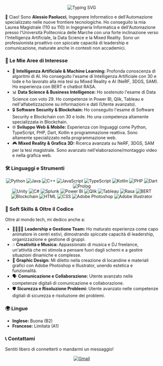 <p align="center">
  <img src="https://readme-typing-svg.demolab.com?font=Fira+Code&pause=1000&color=da4600&center=true&vCenter=true&width=490&lines=Ciao,+sono+Alessio+Paolucci.;Ingegnere+Informatico+e+dell'Automazione.;Appassionato+di+AI,+Data+Science+e+Web.;Sviluppo+soluzioni+innovative.;Benvenuti+nel+mio+spazio+digitale!" alt="Typing SVG">
</p>

👋 Ciao! Sono **Alessio Paolucci**, Ingegnere Informatico e dell'Automazione specializzato nelle nuove frontiere tecnologiche. Ho conseguito la mia Laurea Magistrale (110 su 110) in Ingegneria Informatica e dell'Automazione presso l'Università Politecnica delle Marche con una forte inclinazione verso l'Intelligenza Artificiale, la Data Science e la Mixed Reality. 
Sono un professionista proattivo con spiccate capacità di leadership e comunicazione, maturate anche in contesti non accademici.

### 🚀 Le Mie Aree di Interesse

- 🧠 **Intelligenza Artificiale & Machine Learning:** Profonda conoscenza di algoritmi di AI. Ho conseguito l'esame di Intelligenza Artificiale con 30 e lode e ho lavorato alla mia tesi su Mixed Reality e AI (NeRF, 3DGS, SAM). Ho esperienza con BERT e chatbot RASA.
- 📊 **Data Science & Business Intelligence:** Ho sostenuto l'esame di Data Science con voto 29. Ho competenze in Power BI, Qlik, Tableau e nell'alfabetizzazione su informazioni e dati (Utente avanzato).
- 🔒 **Software Security & Blockchain:** Ho conseguito l'esame di Software Security e Blockchain con 30 e lode. Ho una competenza altamente specializzata in Blockchain.
- 🌐 **Sviluppo Web & Mobile:** Esperienza con linguaggi come Python, TypeScript, PHP, Dart, Kotlin e programmazione reattiva. Sono altamente specializzato nella programmazione web.
- 🎮 **Mixed Reality & Grafica 3D:** Ricerca avanzata su NeRF, 3DGS, SAM per la tesi magistrale. Sono avanzato nell'elaborazione/montaggio video e nella grafica web.

### 🛠️ Linguaggi e Strumenti

<p align="center">
  <img src="https://img.shields.io/badge/Python-3776AB?style=for-the-badge&logo=python&logoColor=white" alt="Python">
  <img src="https://img.shields.io/badge/Java-007396?style=for-the-badge&logo=java&logoColor=white" alt="Java">
  <img src="https://img.shields.io/badge/C%2B%2B-00599C?style=for-the-badge&logo=c%2B%2B&logoColor=white" alt="C++">
  <img src="https://img.shields.io/badge/JavaScript-F7DF1E?style=for-the-badge&logo=javascript&logoColor=black" alt="JavaScript">
  <img src="https://img.shields.io/badge/TypeScript-3178C6?style=for-the-badge&logo=typescript&logoColor=white" alt="TypeScript">
  <img src="https://img.shields.io/badge/Kotlin-0095D5?style=for-the-badge&logo=kotlin&logoColor=white" alt="Kotlin">
  <img src="https://img.shields.io/badge/PHP-777BB4?style=for-the-badge&logo=php&logoColor=white" alt="PHP">
  <img src="https://img.shields.io/badge/Dart-0175C2?style=for-the-badge&logo=dart&logoColor=white" alt="Dart">
  <img src="https://img.shields.io/badge/Prolog-000000?style=for-the-badge&logo=prolog&logoColor=white" alt="Prolog">
  <br>
  <img src="https://img.shields.io/badge/Unity-20232A?style=for-the-badge&logo=unity&logoColor=white" alt="Unity">
  <img src="https://img.shields.io/badge/C%23-239120?style=for-the-badge&logo=c-sharp&logoColor=white" alt="C#">
  <img src="https://img.shields.io/badge/Splunk-000000?style=for-the-badge&logo=splunk&logoColor=white" alt="Splunk">
  <img src="https://img.shields.io/badge/Power_BI-F2C811?style=for-the-badge&logo=power-bi&logoColor=black" alt="Power BI">
  <img src="https://img.shields.io/badge/Qlik-80B547?style=for-the-badge&logo=qlik&logoColor=white" alt="Qlik">
  <img src="https://img.shields.io/badge/Tableau-E97627?style=for-the-badge&logo=tableau&logoColor=white" alt="Tableau">
  <img src="https://img.shields.io/badge/Rasa-67B0CC?style=for-the-badge&logo=rasa&logoColor=white" alt="Rasa">
  <img src="https://img.shields.io/badge/BERT-F05032?style=for-the-badge&logo=pytorch&logoColor=white" alt="BERT">
  <img src="https://img.shields.io/badge/Blockchain-20232A?style=for-the-badge&logo=bitcoin&logoColor=white" alt="Blockchain">
  <img src="https://img.shields.io/badge/HTML-E34F26?style=for-the-badge&logo=html5&logoColor=white" alt="HTML">
  <img src="https://img.shields.io/badge/CSS-1572B6?style=for-the-badge&logo=css3&logoColor=white" alt="CSS">
  <img src="https://img.shields.io/badge/Adobe%20Photoshop-31A8FF?style=for-the-badge&logo=adobe-photoshop&logoColor=white" alt="Adobe Photoshop">
  <img src="https://img.shields.io/badge/Adobe%20Illustrator-FF9A00?style=for-the-badge&logo=adobe-illustrator&logoColor=white" alt="Adobe Illustrator">
</p>

### 🌱 Soft Skills & Oltre il Codice

Oltre al mondo tech, mi dedico anche a:

- 👨‍👩‍👧‍👦 **Leadership e Gestione Team:** Ho maturato esperienza come capo animatore in centri estivi, dimostrando spiccate capacità di leadership, organizzazione e gestione di gruppi.
- 🎶 **Creatività e Musica:** Appassionato di musica e DJ freelance, un'attività che mi stimola a pensare fuori dagli schemi e a gestire situazioni dinamiche e complesse.
- 🎨 **Graphic Design:** Mi diletto nella creazione di locandine e materiali grafici con Adobe Photoshop e Illustrator, unendo estetica e funzionalità.
- 🗣️ **Comunicazione e Collaborazione:** Utente avanzato nelle competenze digitali di comunicazione e collaborazione.
- 🛡️ **Sicurezza e Risoluzione Problemi:** Utente avanzato nelle competenze digitali di sicurezza e risoluzione dei problemi.

### 🌍 Lingue

- **Inglese:** Buona (B2)
- **Francese:** Limitata (A1)

### 📞 Contattami

Sentiti libero di connetterti o mandarmi un messaggio!

<p align="center">
  <a href="mailto:paoluccialessiodj@gmail.com"><img src="https://img.shields.io/badge/Gmail-D14836?style=for-the-badge&logo=gmail&logoColor=white" alt="Gmail"></a>
  <!-- a href="https://www.linkedin.com/in/"><img src="https://img.shields.io/badge/LinkedIn-0A66C2?style=for-the-badge&logo=linkedin&logoColor=white" alt="LinkedIn"></a> -->
</p>
